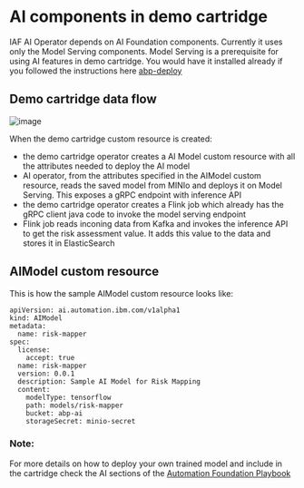 # AI components in demo cartridge

IAF AI Operator depends on AI Foundation components. Currently it uses only the Model Serving components. 
Model Serving is a prerequisite for using AI features in demo cartridge. You would have it installed already if you followed the instructions here [abp-deploy](https://github.ibm.com/automation-base-pak/abp-deploy)

## Demo cartridge data flow

![image](https://raw.github.ibm.com/automation-base-pak/abp-demo-cartridge/main/doc/images/demo-cartridge-dataflow.png)

When the demo cartridge custom resource is created:
  - the demo cartridge operator creates a AI Model custom resource with all the attributes needed to deploy the AI model
  - AI operator, from the attributes specified in the AIModel custom resource, reads the saved model from MINIo and deploys it on Model Serving. This exposes a gRPC endpoint with inference API
  - the demo cartridge operator creates a Flink job which already has the gRPC client java code to invoke the model serving endpoint
  - Flink job reads inconing data from Kafka and invokes the inference API to get the risk assessment value. It adds this value to the data and stores it in ElasticSearch

## AIModel custom resource

This is how the sample AIModel custom resource looks like:

```
apiVersion: ai.automation.ibm.com/v1alpha1
kind: AIModel
metadata:
  name: risk-mapper
spec:
  license:
    accept: true
  name: risk-mapper
  version: 0.0.1
  description: Sample AI Model for Risk Mapping
  content:
    modelType: tensorflow
    path: models/risk-mapper
    bucket: abp-ai
    storageSecret: minio-secret
```

### Note:
For more details on how to deploy your own trained model and include in the cartridge check the AI sections of the [Automation Foundation Playbook](https://pages.github.ibm.com/automation-base-pak/abp-playbook/)